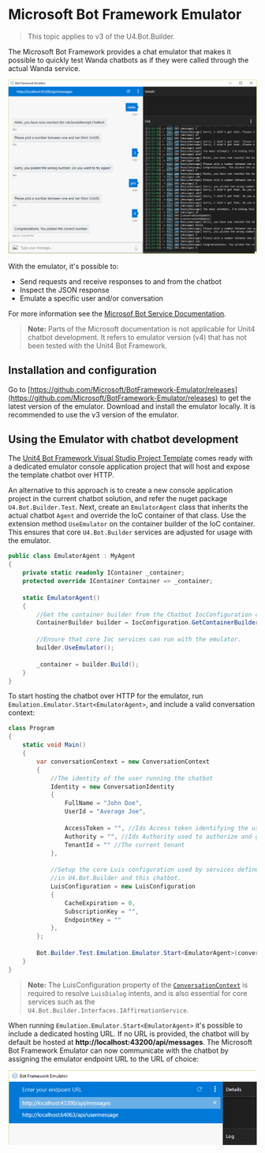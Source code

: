 # Microsoft Bot Framework Emulator

> This topic applies to v3 of the U4.Bot.Builder. 

The Microsoft Bot Framework provides a chat emulator that makes it possible to quickly test Wanda chatbots as if they were called through the actual Wanda service.

![Microsoft Bot Framework Emulator](images/VisualStudioTemplateEmulator.png)

With the emulator, it's possible to:
* Send requests and receive responses to and from the chatbot
* Inspect the JSON response
* Emulate a specific user and/or conversation

For more information see the [Microsof Bot Service Documentation](https://docs.microsoft.com/en-us/azure/bot-service/bot-service-debug-emulator?view=azure-bot-service-3.0).

> **Note:** Parts of the Microsoft documentation is not applicable for Unit4 chatbot development. It refers to emulator version (v4) that has not been tested with the Unit4 Bot Framework.

## Installation and configuration
Go to [https://github.com/Microsoft/BotFramework-Emulator/releases](https://github.com/Microsoft/BotFramework-Emulator/releases) to get the latest version of the emulator. Download and install the emulator locally. It is recommended to use the v3 version of the emulator.


## Using the Emulator with chatbot development
The [Unit4 Bot Framework Visual Studio Project Template](chatbot-template.md) comes ready with a dedicated emulator console application project that will host and expose the template chatbot over HTTP.

An alternative to this approach is to create a new console application project in the current chatbot solution, and refer the nuget package `U4.Bot.Builder.Test`. Next, create an `EmulatorAgent` class that inherits the actual chatbot `Agent` and override the IoC container of that class. Use the extension method `UseEmulator` on the container builder of the IoC container. This ensures that core `U4.Bot.Builder` services are adjusted for usage with the emulator.

```csharp
public class EmulatorAgent : MyAgent
{
	private static readonly IContainer _container;
	protected override IContainer Container => _container;

	static EmulatorAgent()
	{
		//Get the container builder from the Chatbot IocConfiguration class.
		ContainerBuilder builder = IocConfiguration.GetContainerBuilder();

		//Ensure that core Ioc services can run with the emulator.
		builder.UseEmulator();

		_container = builder.Build();
	}
}
```
To start hosting the chatbot over HTTP for the emulator, run `Emulation.Emulator.Start<EmulatorAgent>`, and include a valid conversation context:
```csharp
class Program
{
	static void Main()
	{
		var conversationContext = new ConversationContext
		{
			//The identity of the user running the chatbot
			Identity = new ConversationIdentity
			{
				FullName = "John Doe",
				UserId = "Average Joe",

				AccessToken = "", //Ids Access token identifying the user.
				Authority = "", //Ids Authority used to authorize and grant access.
				TenantId = "" //The current tenant
			},

			//Setup the core Luis configuration used by services defined
			//in U4.Bot.Builder and this chatbot.
			LuisConfiguration = new LuisConfiguration
			{
				CacheExpiration = 0,
				SubscriptionKey = "",
				EndpointKey = ""
			},
		};

		Bot.Builder.Test.Emulation.Emulator.Start<EmulatorAgent>(conversationContext);
	}
}
```

> **Note:** The LuisConfiguration property of the [`ConversationContext`](conversation-context.md) is required to resolve `LuisDialog` intents, and is also essential for core services such as the `U4.Bot.Builder.Interfaces.IAffirmationService`.

When running `Emulation.Emulator.Start<EmulatorAgent>` it's possible to include a dedicated hosting URL. If no URL is provided, the chatbot will by default be hosted at **http://localhost:43200/api/messages**. The Microsoft Bot Framework Emulator can now communicate with the chatbot by assigning the emulator endpoint URL to the URL of choice:

![Emulator URL](images/EmulatorURL.png)